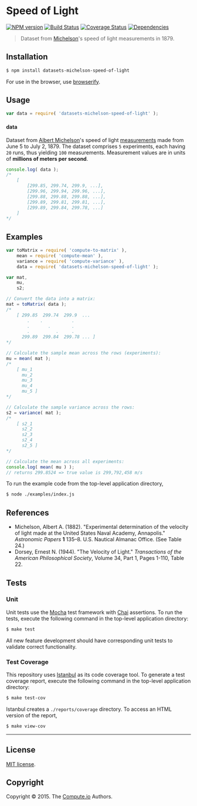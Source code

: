 Speed of Light
===
[![NPM version][npm-image]][npm-url] [![Build Status][travis-image]][travis-url] [![Coverage Status][codecov-image]][codecov-url] [![Dependencies][dependencies-image]][dependencies-url]

> Dataset from [Michelson](https://en.wikipedia.org/wiki/Albert_A._Michelson)'s speed of light measurements in 1879.


## Installation

``` bash
$ npm install datasets-michelson-speed-of-light
```

For use in the browser, use [browserify](https://github.com/substack/node-browserify).


## Usage

``` javascript
var data = require( 'datasets-michelson-speed-of-light' );
```

#### data

Dataset from [Albert Michelson](https://en.wikipedia.org/wiki/Albert_A._Michelson)'s speed of light [measurements](http://www.itl.nist.gov/div898/strd/univ/data/Michelso.dat) made from June 5 to July 2, 1879. The dataset comprises `5` experiments, each having `20` runs, thus yielding `100` measurements. Measurement values are in units of __millions of meters per second__.

``` javascript
console.log( data );
/*
	[
		[299.85, 299.74, 299.9, ...],
		[299.96, 299.94, 299.96, ...],
		[299.88, 299.88, 299.88, ...],
		[299.89, 299.81, 299.81, ...],
		[299.89, 299.84, 299.78, ...]
	]
*/
```


## Examples

``` javascript
var toMatrix = require( 'compute-to-matrix' ),
	mean = require( 'compute-mean' ),
	variance = require( 'compute-variance' ),
	data = require( 'datasets-michelson-speed-of-light' );

var mat,
	mu,
	s2;

// Convert the data into a matrix:
mat = toMatrix( data );
/*
    [ 299.85  299.74  299.9  ...
        .    .           .
        .       .        .
        .          .     .
      299.89  299.84  299.78 ... ]
*/

// Calculate the sample mean across the rows (experiments):
mu = mean( mat );
/*
    [ mu_1
      mu_2
      mu_3
      mu_4
      mu_5 ]
*/

// Calculate the sample variance across the rows:
s2 = variance( mat );
/*
    [ s2_1
      s2_2
      s2_3
      s2_4
      s2_5 ]
*/

// Calculate the mean across all experiments:
console.log( mean( mu ) );
// returns 299.8524 => true value is 299,792,458 m/s
```

To run the example code from the top-level application directory,

``` bash
$ node ./examples/index.js
```


## References

*	Michelson, Albert A. (1882). "Experimental determination of the velocity of light made at the United States Naval Academy, Annapolis." *Astronomic Papers* __1__ 135–8. U.S. Nautical Almanac Office. (See Table 24.)
* Dorsey, Ernest N. (1944). "The Velocity of Light." *Transactions of the American Philosophical Society*, Volume 34, Part 1, Pages 1-110, Table 22.



## Tests

### Unit

Unit tests use the [Mocha](http://mochajs.org/) test framework with [Chai](http://chaijs.com) assertions. To run the tests, execute the following command in the top-level application directory:

``` bash
$ make test
```

All new feature development should have corresponding unit tests to validate correct functionality.


### Test Coverage

This repository uses [Istanbul](https://github.com/gotwarlost/istanbul) as its code coverage tool. To generate a test coverage report, execute the following command in the top-level application directory:

``` bash
$ make test-cov
```

Istanbul creates a `./reports/coverage` directory. To access an HTML version of the report,

``` bash
$ make view-cov
```


---
## License

[MIT license](http://opensource.org/licenses/MIT).


## Copyright

Copyright &copy; 2015. The [Compute.io](https://github.com/compute-io) Authors.


[npm-image]: http://img.shields.io/npm/v/datasets-michelson-speed-of-light.svg
[npm-url]: https://npmjs.org/package/datasets-michelson-speed-of-light

[travis-image]: http://img.shields.io/travis/datasets-io/michelson-speed-of-light/master.svg
[travis-url]: https://travis-ci.org/datasets-io/michelson-speed-of-light

[codecov-image]: https://img.shields.io/codecov/c/github/datasets-io/michelson-speed-of-light/master.svg
[codecov-url]: https://codecov.io/github/datasets-io/michelson-speed-of-light?branch=master

[dependencies-image]: http://img.shields.io/david/datasets-io/michelson-speed-of-light.svg
[dependencies-url]: https://david-dm.org/datasets-io/michelson-speed-of-light

[dev-dependencies-image]: http://img.shields.io/david/dev/datasets-io/michelson-speed-of-light.svg
[dev-dependencies-url]: https://david-dm.org/dev/datasets-io/michelson-speed-of-light

[github-issues-image]: http://img.shields.io/github/issues/datasets-io/michelson-speed-of-light.svg
[github-issues-url]: https://github.com/datasets-io/michelson-speed-of-light/issues
